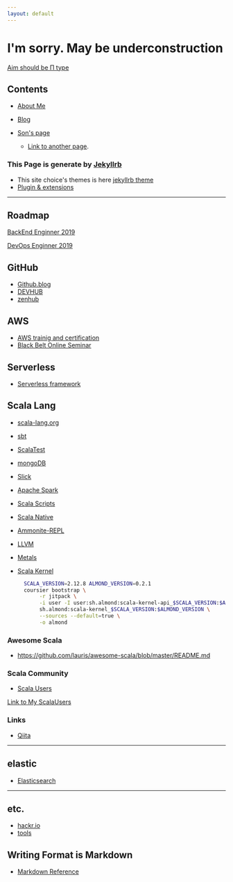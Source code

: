 ```yaml
---
layout: default
---
```


# I'm sorry. May be underconstruction 

[Aim should be Π type](https://studyhacker.net/vocabulary/paigata-jinzai)

## Contents

* [About Me](/about.html)

* [Blog](/blog)

* [Son's page](https://kumasora.github.io/ "kumasora is my son")


  * [Link to another page](./another-page.html).
### This Page is generate by [Jekyllrb](https://jekyllrb.com)

* This site choice's  themes is here [jekyllrb theme](https://github.com/mattvh/jekyllthemes/)
* [Plugin & extensions](https://planetjekyll.github.io/plugins/top)

--- 

## Roadmap

[BackEnd Enginner 2019](https://github.com/kamranahmedse/developer-roadmap/blob/master/images/backend.png)


[DevOps Enginner 2019](https://github.com/kamranahmedse/developer-roadmap/blob/master/images/devops.png)

## GitHub
* [Github.blog](https://github.blog/)
* [DEVHUB](https://devhubapp.com/)
* [zenhub](https://app.zenhub.com)

## AWS
* [AWS trainig and certification](https://www.aws.training)
* [Black Belt Online Seminar](https://aws.amazon.com/jp/about-aws/events/webinars/)
## Serverless
- [Serverless framework](https://serverless.com/)

## Scala Lang
- [scala-lang.org](https://www.scala-lang.org/)
- [sbt](https://www.scala-sbt.org/)
- [ScalaTest](http://www.scalatest.org)
- [mongoDB](http://mongodb.github.io/mongo-scala-driver/)
- [Slick](http://slick.lightbend.com/)
- [Apache Spark](http://spark.apache.org/)
- [Scala Scripts](http://ammonite.io/)
- [Scala Native](http://www.scala-native.org/)
- [Ammonite-REPL](http://ammonite.io/)
- [LLVM](http://llvm.org/)
- [Metals](https://scalameta.org/metals/)
- [Scala Kernel](https://almond.sh/docs/intro)

  ```sh
    SCALA_VERSION=2.12.8 ALMOND_VERSION=0.2.1
    coursier bootstrap \
         -r jitpack \
         -i user -I user:sh.almond:scala-kernel-api_$SCALA_VERSION:$ALMOND_VERSION \
         sh.almond:scala-kernel_$SCALA_VERSION:$ALMOND_VERSION \
         --sources --default=true \
         -o almond
  ```

### Awesome Scala
* <https://github.com/lauris/awesome-scala/blob/master/README.md>

### Scala Community
* [Scala Users](https://users.scala-lang.org/top)


<div>
<a target="_blank" href="https://users.scala-lang.org/u/friendbear">Link to My ScalaUsers</a>
</div>

### Links
* [Qiita](https://qiita.com/tags/scala)
---

## elastic
- [Elasticsearch](https://www.elastic.co/)

---

## etc.
* [hackr.io](https://hackr.io/friendbear)
* [tools](/tools.html)

## Writing Format is Markdown

* [Markdown Reference](./markdown_reference.html)
